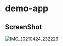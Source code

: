 # demo-app
## ScreenShot
![IMG_20210424_232229](https://user-images.githubusercontent.com/52502909/115968149-f79c0d00-a553-11eb-8b34-89673e76e7af.jpg)
